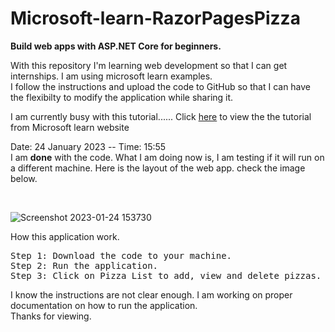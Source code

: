 # Microsoft-learn-RazorPagesPizza
<b>Build web apps with ASP.NET Core for beginners.</b>

With this repository I'm learning web development so that I can get internships. I am using microsoft learn examples.<br> I follow the instructions and upload the code to GitHub so that I can have the flexibilty to modify the application while sharing it.


I am currently busy with this tutorial...... Click <a href="https://learn.microsoft.com/en-gb/training/modules/create-razor-pages-aspnet-core/">here</a> to view the the tutorial from Microsoft learn website
<br>
<p>Date: 24 January 2023 -- Time: 15:55<br>
I am <b>done</b> with the code. What I am doing now is, I am testing if it will run on a different machine. Here is the layout of the web app. check the image below.</p><br>

![Screenshot 2023-01-24 153730](https://user-images.githubusercontent.com/46784262/214314803-e3ffaec9-9f81-4ddd-987b-be6a2eb35fff.png)

<p>How this application work.</p>
<pre>Step 1: Download the code to your machine.
Step 2: Run the application.
Step 3: Click on Pizza List to add, view and delete pizzas.
</pre>
I know the instructions are not clear enough. I am working on proper documentation on how to run the application.<br>
Thanks for viewing.

